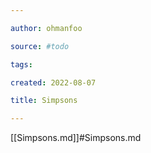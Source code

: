 ```yaml
---

author: ohmanfoo

source: #todo

tags: 

created: 2022-08-07

title: Simpsons

---
```

[[Simpsons.md]]#Simpsons.md